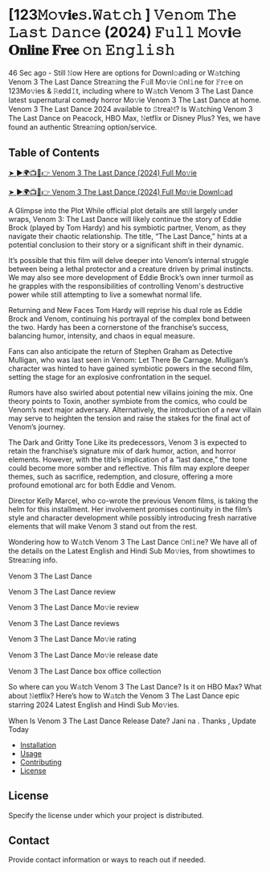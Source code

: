 # [123𝙼𝚘𝚟𝐢𝐞𝚜.𝚆𝚊𝚝𝚌𝚑 ] 𝚅𝚎𝚗𝚘𝚖 𝚃𝚑𝚎 𝙻𝚊𝚜𝚝 𝙳𝚊𝚗𝚌𝚎 (2024) 𝙵𝚞𝚕𝚕 𝙼𝚘𝚟𝐢𝚎 𝐎𝐧𝐥𝐢𝐧𝐞 𝐅𝐫𝐞𝐞 𝚘𝚗 𝙴𝚗𝚐𝚕𝚒𝚜𝚑

46 Sec ago - Still 𝙽ow Here are options for Downl𝚘ading or W𝚊tching Venom 3 The Last Dance Strea𝚖ing the F𝚞ll Mo𝚟ie 𝙾nl𝚒ne for 𝙵r𝚎e on 123Mo𝚟ies & 𝚁edd𝙸t, including where to W𝚊tch Venom 3 The Last Dance latest supernatural comedy horror Mo𝚟ie Venom 3 The Last Dance at home. Venom 3 The Last Dance 2024 available to 𝚂trea𝙼? Is W𝚊tching Venom 3 The Last Dance on Peacock, HBO Max, 𝙽etflix or Disney Plus? Yes, we have found an authentic Strea𝚖ing option/service.

## Table of Contents

[➤ ►🌍📺📱👉 Venom 3 The Last Dance (2024) Full Mo𝚟ie](https://tinyurl.com/2blvwcqf)


[➤ ►🌍📺📱👉 Venom 3 The Last Dance (2024) Full Mo𝚟ie Downl𝚘ad](https://tinyurl.com/2blvwcqf)

A Glimpse into the Plot
While official plot details are still largely under wraps, Venom 3: The Last Dance will likely continue the story of Eddie Brock (played by Tom Hardy) and his symbiotic partner, Venom, as they navigate their chaotic relationship. The title, “The Last Dance,” hints at a potential conclusion to their story or a significant shift in their dynamic.

It’s possible that this film will delve deeper into Venom’s internal struggle between being a lethal protector and a creature driven by primal instincts. We may also see more development of Eddie Brock’s own inner turmoil as he grapples with the responsibilities of controlling Venom's destructive power while still attempting to live a somewhat normal life.

Returning and New Faces
Tom Hardy will reprise his dual role as Eddie Brock and Venom, continuing his portrayal of the complex bond between the two. Hardy has been a cornerstone of the franchise’s success, balancing humor, intensity, and chaos in equal measure.

Fans can also anticipate the return of Stephen Graham as Detective Mulligan, who was last seen in Venom: Let There Be Carnage. Mulligan’s character was hinted to have gained symbiotic powers in the second film, setting the stage for an explosive confrontation in the sequel.

Rumors have also swirled about potential new villains joining the mix. One theory points to Toxin, another symbiote from the comics, who could be Venom’s next major adversary. Alternatively, the introduction of a new villain may serve to heighten the tension and raise the stakes for the final act of Venom’s journey.

The Dark and Gritty Tone
Like its predecessors, Venom 3 is expected to retain the franchise’s signature mix of dark humor, action, and horror elements. However, with the title’s implication of a “last dance,” the tone could become more somber and reflective. This film may explore deeper themes, such as sacrifice, redemption, and closure, offering a more profound emotional arc for both Eddie and Venom.

Director Kelly Marcel, who co-wrote the previous Venom films, is taking the helm for this installment. Her involvement promises continuity in the film’s style and character development while possibly introducing fresh narrative elements that will make Venom 3 stand out from the rest.

Wondering how to W𝚊tch Venom 3 The Last Dance 𝙾nl𝚒ne? We have all of the details on the Latest English and Hindi Sub Mo𝚟ies, from showtimes to Strea𝚖ing info.

Venom 3 The Last Dance

Venom 3 The Last Dance review

Venom 3 The Last Dance Mo𝚟ie review

Venom 3 The Last Dance reviews

Venom 3 The Last Dance Mo𝚟ie rating

Venom 3 The Last Dance Mo𝚟ie release date

Venom 3 The Last Dance box office collection

So where can you W𝚊tch Venom 3 The Last Dance? Is it on HBO Max? What about 𝙽etflix? Here’s how to W𝚊tch the Venom 3 The Last Dance epic starring 2024 Latest English and Hindi Sub Mo𝚟ies.

When Is Venom 3 The Last Dance Release Date? Jani na . Thanks , Update Today

- [Installation](#installation)
- [Usage](#usage)
- [Contributing](#contributing)
- [License](#license)

## License

Specify the license under which your project is distributed.

## Contact

Provide contact information or ways to reach out if needed.
